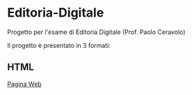 # Editoria-Digitale
Progetto per l'esame di Editoria Digitale (Prof. Paolo Ceravolo)

Il progetto è presentato in 3 formati:

## HTML
[Pagina Web](https://htmlpreview.github.io/?https://github.com/SimPicc/Editoria-Digitale/Progetto/index.html)
